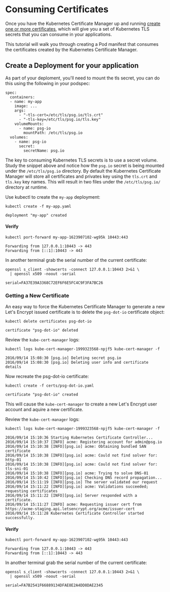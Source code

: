 # Consuming Certificates

Once you have the Kubernetes Certificate Manager up and running [create one or more certificates](create-a-certificate.md), which will give you a set of Kubernetes TLS secrets that you can consume in your applications.

This tutorial will walk you through creating a Pod manifest that consumes the certificates created by the Kubernetes Certificate Manager.

## Create a Deployment for your application

As part of your deploment, you'll need to mount the tls secret, you can do this using the following in your podspec:

```
spec:
  containers:
  - name: my-app
    image: ...
    args:
      - "-tls-cert=/etc/tls/psg.io/tls.crt"
      - "-tls-key=/etc/tls/psg.io/tls.key"
    volumeMounts:
      - name: psg-io
        mountPath: /etc/tls/psg.io
  volumes:
    - name: psg-io
      secret:
        secretName: psg.io
```

The key to consuming Kubernetes TLS secrets is to use a secret volume. Study the snippet above and notice how the `psg.io` secret is being mounted under the `/etc/tls/psg.io` directory. By default the Kubernetes Certificate Manager will store all certificates and privates key using the `tls.crt` and `tls.key` key names. This will result in two files under the `/etc/tls/psg.io/` directory at runtime.

Use kubectl to create the `my-app` deployment:

```
kubectl create -f my-app.yaml
```

```
deployment "my-app" created
```

#### Verify

```
kubectl port-forward my-app-1623907102-wg95k 10443:443
```
```
Forwarding from 127.0.0.1:10443 -> 443
Forwarding from [::1]:10443 -> 443
```

In another terminal grab the serial number of the current certificate:

```
openssl s_client -showcerts -connect 127.0.0.1:10443 2>&1 \
  | openssl x509 -noout -serial
```
```
serial=FA37E39A3368C72EF6F6E5FC4C9F3FA7BC26
```

### Getting a New Certificate

An easy way to force the Kubernetes Certificate Manager to generate a new Let's Encrypt issued certificate is to delete the `psg-dot-io` certificate object:

```
kubectl delete certificates psg-dot-io
```
```
certificate "psg-dot-io" deleted
```

Review the `kube-cert-manager` logs:

```
kubectl logs kube-cert-manager-1999323568-npjf5 kube-cert-manager -f
```

```
2016/09/14 15:08:30 [psg.io] Deleting secret psg.io
2016/09/14 15:08:30 [psg.io] Deleting user info and certificate details
```

Now recreate the psg-dot-io certificate:

```
kubectl create -f certs/psg-dot-io.yaml
```
``` 
certificate "psg-dot-io" created
```

This will cause the `kube-cert-manager` to create a new Let's Encrypt user account and aquire a new certificate.

Review the `kube-cert-manager` logs:

```
kubectl logs kube-cert-manager-1999323568-npjf5 kube-cert-manager -f
```

```
2016/09/14 15:10:36 Starting Kubernetes Certificate Controller...
2016/09/14 15:10:37 [INFO] acme: Registering account for admin@psg.io
2016/09/14 15:10:38 [INFO][psg.io] acme: Obtaining bundled SAN certificate
2016/09/14 15:10:38 [INFO][psg.io] acme: Could not find solver for: http-01
2016/09/14 15:10:38 [INFO][psg.io] acme: Could not find solver for: tls-sni-01
2016/09/14 15:10:38 [INFO][psg.io] acme: Trying to solve DNS-01
2016/09/14 15:10:42 [INFO][psg.io] Checking DNS record propagation...
2016/09/14 15:11:19 [INFO][psg.io] The server validated our request
2016/09/14 15:11:22 [INFO][psg.io] acme: Validations succeeded; requesting certificates
2016/09/14 15:11:22 [INFO][psg.io] Server responded with a certificate.
2016/09/14 15:11:27 [INFO] acme: Requesting issuer cert from https://acme-staging.api.letsencrypt.org/acme/issuer-cert
2016/09/14 15:11:28 Kubernetes Certificate Controller started successfully.
```

#### Verify

```
kubectl port-forward my-app-1623907102-wg95k 10443:443
```
```
Forwarding from 127.0.0.1:10443 -> 443
Forwarding from [::1]:10443 -> 443
```

In another terminal grab the serial number of the current certificate:

```
openssl s_client -showcerts -connect 127.0.0.1:10443 2>&1 \
  | openssl x509 -noout -serial
```
```
serial=FA7B2541F66889134DFAE8E2A4DD8DAE2345
```